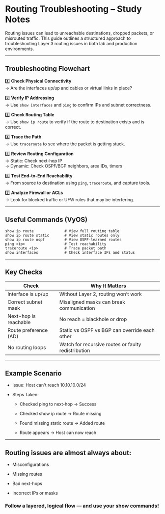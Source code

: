 #  Routing Troubleshooting – Study Notes

Routing issues can lead to unreachable destinations, dropped packets, or misrouted traffic. This guide outlines a structured approach to troubleshooting Layer 3 routing issues in both lab and production environments.

---

##  Troubleshooting Flowchart

1️⃣ **Check Physical Connectivity**  
→ Are the interfaces up/up and cables or virtual links in place?

2️⃣ **Verify IP Addressing**  
→ Use `show interfaces` and `ping` to confirm IPs and subnet correctness.

3️⃣ **Check Routing Table**  
→ Use `show ip route` to verify if the route to destination exists and is correct.

4️⃣ **Trace the Path**  
→ Use `traceroute` to see where the packet is getting stuck.

5️⃣ **Review Routing Configuration**  
→ Static: Check next-hop IP  
→ Dynamic: Check OSPF/BGP neighbors, area IDs, timers

6️⃣ **Test End-to-End Reachability**  
→ From source to destination using `ping`, `traceroute`, and capture tools.

7️⃣ **Analyze Firewall or ACLs**  
→ Look for blocked traffic or UFW rules that may be interfering.

---

##  Useful Commands (VyOS)

```
show ip route              # View full routing table
show ip route static       # View static routes only
show ip route ospf         # View OSPF-learned routes
ping <ip>                  # Test reachability
traceroute <ip>            # Trace packet path
show interfaces            # Check interface IPs and status
```

---

##  Key Checks

|  Check               |  Why It Matters                                             |
|------------------------|--------------------------------------------------------------|
| Interface is up/up     | Without Layer 2, routing won’t work                          |
| Correct subnet mask    | Misaligned masks can break communication                     |
| Next-hop is reachable  | No reach = blackhole or drop                                 |
| Route preference (AD)  | Static vs OSPF vs BGP can override each other                |
| No routing loops       | Watch for recursive routes or faulty redistribution          |

---

##  Example Scenario

- Issue: Host can't reach 10.10.10.0/24

- Steps Taken:

    - Checked ping to next-hop → Success

    - Checked show ip route → Route missing

    - Found missing static route → Added route

    - Route appears → Host can now reach

---

##  Routing issues are almost always about:

- Misconfigurations

- Missing routes

- Bad next-hops

- Incorrect IPs or masks

### Follow a layered, logical flow — and use your show commands!








